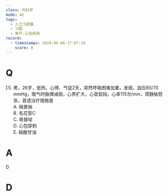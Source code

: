 ```yaml
---
class: 内科学
mode: A2
tags:
  - 人卫习题集
  - 习题
  - 章节-心包疾病
record:
  - timestamps: 2024-09-08-17:07:16
    score: 0
---
```


# Q
15. 男，26岁，低热、心悸、气促2天，突然呼吸困难加重，发绀。血压80/70 mmHg，吸气时脉搏减弱，心界扩大，心音低钝，心率115次/min，颈静脉怒张，首选治疗措施是  
A. 硝普钠  
B. 毛花苷C  
C. 哌替啶  
D. 心包穿刺  
E. 硝酸甘油  
# A
D
# D
